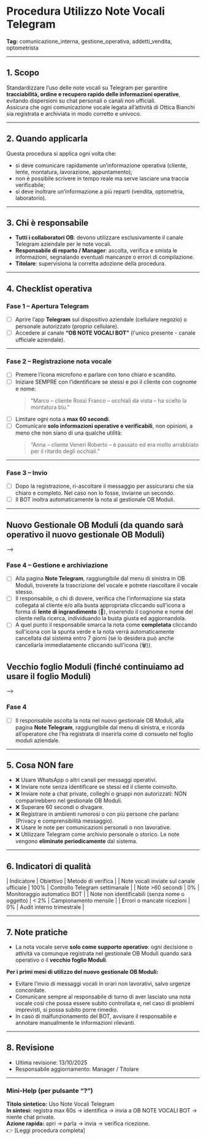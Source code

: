 # Procedura Utilizzo Note Vocali Telegram

**Tag:** comunicazione_interna, gestione_operativa, addetti_vendita, optometrista  

---

## 1. Scopo

Standardizzare l’uso delle note vocali su Telegram per garantire **tracciabilità, ordine e recupero rapido delle informazioni operative**, evitando dispersioni su chat personali o canali non ufficiali.  
Assicura che ogni comunicazione vocale legata all’attività di Ottica Bianchi sia registrata e archiviata in modo corretto e univoco.

---

## 2. Quando applicarla

Questa procedura si applica ogni volta che:

- si deve comunicare rapidamente un’informazione operativa (cliente, lente, montatura, lavorazione, appuntamento);  
- non è possibile scrivere in tempo reale ma serve lasciare una traccia verificabile;  
- si deve inoltrare un’informazione a più reparti (vendita, optometria, laboratorio).

---

## 3. Chi è responsabile

- **Tutti i collaboratori OB**: devono utilizzare esclusivamente il canale Telegram aziendale per le note vocali.  
- **Responsabile di reparto / Manager**: ascolta, verifica e smista le informazioni, segnalando eventuali mancanze o errori di compilazione.
- **Titolare**: supervisiona la corretta adozione della procedura.

---

## 4. Checklist operativa

### **Fase 1 – Apertura Telegram**

- [ ] Aprire l’app **Telegram** sul dispositivo aziendale (cellulare negozio) o personale autorizzato (proprio cellulare).  
- [ ] Accedere al canale **“OB NOTE VOCALI BOT”** (l'unico presente - canale ufficiale aziendale).  

---

### **Fase 2 – Registrazione nota vocale**

- [ ] Premere l’icona microfono e parlare con tono chiaro e scandito.  
- [ ] Iniziare SEMPRE con l’identificare se stessi e poi il cliente con cognome e nome:  
  > “Marco – cliente Rossi Franco – occhiali da vista – ha scelto la montatura blu.”  
- [ ] Limitare ogni nota a **max 60 secondi**.  
- [ ] Comunicare **solo informazioni operative e verificabili**, non opinioni, a meno che non siano di una qualche utilità:
  > “Anna – cliente Veneri Roberto – è passato ed era molto arrabbiato per il ritardo degli occhiali."

---

### **Fase 3 – Invio**

- [ ] Dopo la registrazione, ri-ascoltare il messaggio per assicurarsi che sia chiaro e completo. Nel caso non lo fosse, inviarne un secondo.
- [ ] Il BOT inoltra automaticamente la nota al gestionale OB Moduli.

---

## Nuovo Gestionale OB Moduli (da quando sarà operativo il nuovo gestionale OB Moduli)
-->
### **Fase 4 – Gestione e archiviazione**

- [ ] Alla pagina **Note Telegram**, raggiungibile dal menu di sinistra in OB Moduli, troverete la trascrizione del vocale e potrete riascoltare il vocale stesso.
- [ ] Il responsabile, o chi di dovere, verifica che l’informazione sia stata collegata al cliente e/o alla busta appropriata cliccando sull'icona a forma di **lente di ingrandimento** (🔎), inserendo il cognome e nome del cliente nella ricerca, individuando la busta giusta ed aggiornandola.
- [ ] A quel punto il responsabile smarca la nota come **completata** cliccando sull'icona con la spunta verde e la nota verrà automaticamente cancellata dal sistema entro 7 giorni (se lo desidera può anche cancellarla immediatamente cliccando sull'icona (🗑️)).

## Vecchio foglio Moduli (finché continuiamo ad usare il foglio Moduli)
-->
### **Fase 4**

- [ ] Il responsabile ascolta la nota nel nuovo gestionale OB Moduli, alla pagina **Note Telegram**, raggiungibile dal menu di sinistra, e ricorda all’operatore che l’ha registrata di inserirla come di consueto nel foglio moduli aziendale.

---

## 5. Cosa NON fare

- ❌ Usare WhatsApp o altri canali per messaggi operativi.  
- ❌ Inviare note senza identificare se stessi ed il cliente coinvolto.
- ❌ Inviare note a chat private, colleghi o gruppi non autorizzati: NON comparirebbero nel gestionale OB Moduli.
- ❌ Superare 60 secondi o divagare.  
- ❌ Registrare in ambienti rumorosi o con più persone che parlano (Privacy e comprensibilità messaggio).  
- ❌ Usare le note per comunicazioni personali o non lavorative.
- ❌ Utilizzare Telegram come archivio personale o storico. Le note vengono **eliminate periodicamente** dal sistema.

---

## 6. Indicatori di qualità

| Indicatore                                     | Obiettivo  | Metodo di verifica |
| Note vocali inviate sul canale ufficiale       | 100%       | Controllo Telegram settimanale |
| Note >60 secondi                               | 0%         | Monitoraggio automatico BOT |
| Note non identificabili (senza nome o oggetto) | < 2%       | Campionamento mensile |
| Errori o mancate ricezioni                     | 0%         | Audit interno trimestrale |

---

## 7. Note pratiche

- La nota vocale serve **solo come supporto operativo**: ogni decisione o attività va comunque registrata nel gestionale OB Moduli quando sarà operativo o il **vecchio foglio Moduli**.

**Per i primi mesi di utilizzo del nuovo gestionale OB Moduli:**

- Evitare l’invio di messaggi vocali in orari non lavorativi, salvo urgenze concordate.
- Comunicare sempre al responsabile di turno di aver lasciato una nota vocale così che possa essere subito controllata e, nel caso di problemi imprevisti, si possa subito porre rimedio.  
- In caso di malfunzionamento del BOT, avvisare il responsabile e annotare manualmente le informazioni rilevanti.

---

## 8. Revisione

- Ultima revisione: 13/10/2025  
- Responsabile aggiornamento: Manager / Titolare  

---

### **Mini-Help (per pulsante “?”)**  

**Titolo sintetico:** Uso Note Vocali Telegram  
**In sintesi:** registra max 60s → identifica → invia a OB NOTE VOCALI BOT → niente chat private.  
**Azione rapida:** apri → parla → invia → verifica ricezione.  
👉 [Leggi procedura completa]

